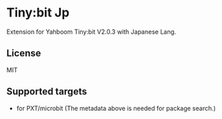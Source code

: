 # Tiny:bit Jp

Extension for Yahboom Tiny:bit V2.0.3 with Japanese Lang.

## License

MIT

## Supported targets

* for PXT/microbit
(The metadata above is needed for package search.)
